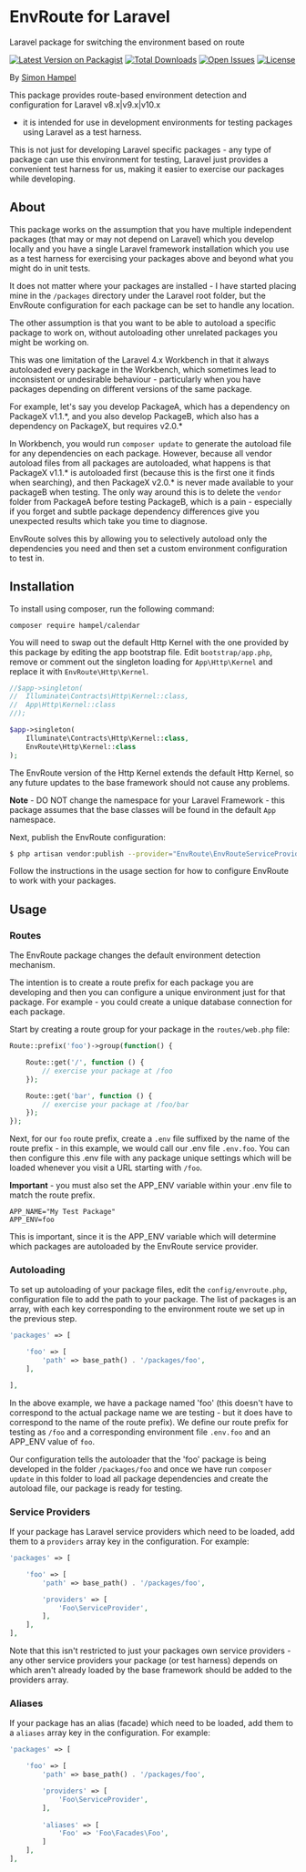EnvRoute for Laravel
====================

Laravel package for switching the environment based on route

[![Latest Version on Packagist](https://img.shields.io/packagist/v/hampel/envroute.svg?style=flat-square)](https://packagist.org/packages/hampel/envroute)
[![Total Downloads](https://img.shields.io/packagist/dt/hampel/envroute.svg?style=flat-square)](https://packagist.org/packages/hampel/alerts)
[![Open Issues](https://img.shields.io/github/issues-raw/hampel/envroute.svg?style=flat-square)](https://github.com/hampel/envroute/issues)
[![License](https://img.shields.io/packagist/l/hampel/envroute.svg?style=flat-square)](https://packagist.org/packages/hampel/envroute)

By [Simon Hampel](mailto:simon@hampelgroup.com)

This package provides route-based environment detection and configuration for Laravel v8.x|v9.x|v10.x
- it is intended for use in development environments for testing packages using Laravel as a test harness.

This is not just for developing Laravel specific packages - any type of package can use this environment for testing,
Laravel just provides a convenient test harness for us, making it easier to exercise our packages while developing.

About
-----

This package works on the assumption that you have multiple independent packages (that may or may not depend on Laravel)
which you develop locally and you have a single Laravel framework installation which you use as a test harness for
exercising your packages above and beyond what you might do in unit tests.

It does not matter where your packages are installed - I have started placing mine in the `/packages` directory under
the Laravel root folder, but the EnvRoute configuration for each package can be set to handle any location.
 
The other assumption is that you want to be able to autoload a specific package to work on, without autoloading other 
unrelated packages you might be working on.

This was one limitation of the Laravel 4.x Workbench in that it always autoloaded every package in the Workbench, which
sometimes lead to inconsistent or undesirable behaviour - particularly when you have packages depending on different
versions of the same package.

For example, let's say you develop PackageA, which has a dependency on PackageX v1.1.\*, and you also develop PackageB, 
which also has a dependency on PackageX, but requires v2.0.\*

In Workbench, you would run `composer update` to generate the autoload file for any dependencies on each package.
However, because all vendor autoload files from all packages are autoloaded, what happens is that PackageX v1.1.\* is 
autoloaded first (because this is the first one it finds when searching), and then PackageX v2.0.\* is never made 
available to your packageB when testing. The only way around this is to delete the `vendor` folder from PackageA before
testing PackageB, which is a pain - especially if you forget and subtle package dependency differences give you 
unexpected results which take you time to diagnose.

EnvRoute solves this by allowing you to selectively autoload only the dependencies you need and then set a custom
environment configuration to test in.

Installation
------------

To install using composer, run the following command:

`composer require hampel/calendar`

You will need to swap out the default Http Kernel with the one provided by this package by editing the app bootstrap
file. Edit `bootstrap/app.php`, remove or comment out the singleton loading for `App\Http\Kernel` and replace it with
`EnvRoute\Http\Kernel`.

```php
//$app->singleton(
//	Illuminate\Contracts\Http\Kernel::class,
//	App\Http\Kernel::class
//);

$app->singleton(
    Illuminate\Contracts\Http\Kernel::class,
    EnvRoute\Http\Kernel::class
);
```

The EnvRoute version of the Http Kernel extends the default Http Kernel, so any future updates to the base framework
should not cause any problems.

**Note** - DO NOT change the namespace for your Laravel Framework - this package assumes that the base classes will be
found in the default `App` namespace.

Next, publish the EnvRoute configuration:

```bash
$ php artisan vendor:publish --provider="EnvRoute\EnvRouteServiceProvider"
```

Follow the instructions in the usage section for how to configure EnvRoute to work with your packages. 

Usage
-----

### Routes ###

The EnvRoute package changes the default environment detection mechanism.

The intention is to create a route prefix for each package you are developing and then you can configure a unique
environment just for that package. For example - you could create a unique database connection for each package.
 
Start by creating a route group for your package in the `routes/web.php` file:

```php
Route::prefix('foo')->group(function() {

    Route::get('/', function () {
        // exercise your package at /foo
    });

    Route::get('bar', function () {
        // exercise your package at /foo/bar
    });
});
```

Next, for our `foo` route prefix, create a `.env` file suffixed by the name of the route prefix - in this example, we
would call our .env file `.env.foo`. You can then configure this .env file with any package unique settings which will
be loaded whenever you visit a URL starting with `/foo`.

**Important** - you must also set the APP_ENV variable within your .env file to match the route prefix.

```
APP_NAME="My Test Package"
APP_ENV=foo
```

This is important, since it is the APP_ENV variable which will determine which packages are autoloaded by the EnvRoute
service provider.

### Autoloading ###

To set up autoloading of your package files, edit the `config/envroute.php`, configuration file to add the path to your
package. The list of packages is an array, with each key corresponding to the environment route we set up in the 
previous step.

```php
'packages' => [

    'foo' => [
        'path' => base_path() . '/packages/foo',
    ],

],
```

In the above example, we have a package named 'foo' (this doesn't have to correspond to the actual package name we are
testing - but it does have to correspond to the name of the route prefix). We define our route prefix for testing as
`/foo` and a corresponding environment file `.env.foo` and an APP_ENV value of `foo`.
 
Our configuration tells the autoloader that the 'foo' package is being developed in the folder `/packages/foo` and 
once we have run `composer update` in this folder to load all package dependencies and create the autoload file, our 
package is ready for testing.

### Service Providers ###

If your package has Laravel service providers which need to be loaded, add them to a `providers` array key in the 
configuration. For example:

```php
'packages' => [

    'foo' => [
        'path' => base_path() . '/packages/foo',

        'providers' => [
            'Foo\ServiceProvider',
        ],
    ],
],
```

Note that this isn't restricted to just your packages own service providers - any other service providers your package
(or test harness) depends on which aren't already loaded by the base framework should be added to the providers array. 

### Aliases ###

If your package has an alias (facade) which need to be loaded, add them to a `aliases` array key in the configuration.
For example:

```php
'packages' => [

    'foo' => [
        'path' => base_path() . '/packages/foo',

        'providers' => [
            'Foo\ServiceProvider',
        ],
        
        'aliases' => [
            'Foo' => 'Foo\Facades\Foo',
        ]
    ],
],
```
